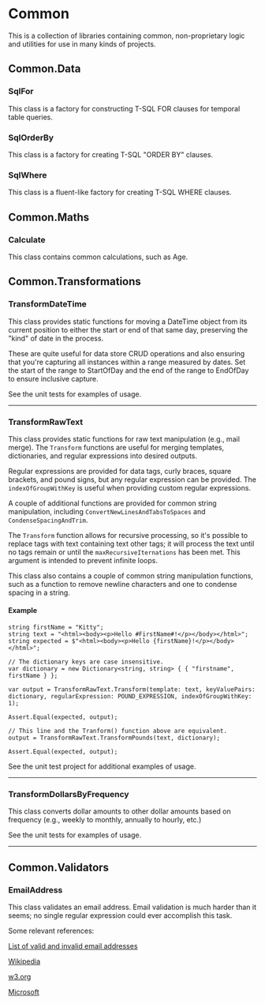 # Common

This is a collection of libraries containing common, non-proprietary logic and utilities for use in many kinds of projects.

## Common.Data

### SqlFor

This class is a factory for constructing T-SQL FOR clauses for temporal table queries.

### SqlOrderBy

This class is a factory for creating T-SQL "ORDER BY" clauses.

### SqlWhere

This class is a fluent-like factory for creating T-SQL WHERE clauses.

## Common.Maths

### Calculate

This class contains common calculations, such as Age.

## Common.Transformations

### TransformDateTime

This class provides static functions for moving a DateTime object from its current position to either the start or end of that same day, preserving the "kind" of date in the process.

These are quite useful for data store CRUD operations and also ensuring that you're capturing all instances within a range measured by dates. Set the start of the range to StartOfDay and the end of the range to EndOfDay to ensure inclusive capture.

See the unit tests for examples of usage.

---

### TransformRawText

This class provides static functions for raw text manipulation (e.g., mail merge). The `Transform` functions are useful for merging templates, dictionaries, and regular expressions into desired outputs.

Regular expressions are provided for data tags, curly braces, square brackets, and pound signs, but any regular expression can be provided. The `indexOfGroupWithKey` is useful when providing custom regular expressions.

A couple of additional functions are provided for common string manipulation, including `ConvertNewLinesAndTabsToSpaces` and `CondenseSpacingAndTrim`.

The `Transform` function allows for recursive processing, so it's possible to replace tags with text containing text other tags; it will process the text until no tags remain or until the `maxRecursiveIternations` has been met. This argument is intended to prevent infinite loops.

This class also contains a couple of common string manipulation functions, such as a function to remove newline characters and one to condense spacing in a string.

#### Example
```
string firstName = "Kitty";
string text = "<html><body><p>Hello #FirstName#!</p></body></html>";
string expected = $"<html><body><p>Hello {firstName}!</p></body></html>";

// The dictionary keys are case insensitive.
var dictionary = new Dictionary<string, string> { { "firstname", firstName } };

var output = TransformRawText.Transform(template: text, keyValuePairs: dictionary, regularExpression: POUND_EXPRESSION, indexOfGroupWithKey: 1);

Assert.Equal(expected, output);

// This line and the Tranform() function above are equivalent.
output = TransformRawText.TransformPounds(text, dictionary);

Assert.Equal(expected, output);
```

See the unit test project for additional examples of usage.

---

### TransformDollarsByFrequency

This class converts dollar amounts to other dollar amounts based on frequency (e.g., weekly to monthly, annually to hourly, etc.)

See the unit tests for examples of usage.

---

## Common.Validators

### EmailAddress

This class validates an email address. Email validation is much harder than it seems; no single regular expression could ever accomplish this task.

Some relevant references:

[List of valid and invalid email addresses](http://codefool.tumblr.com/post/15288874550/list-of-valid-and-invalid-email-addresses)

[Wikipedia](https://en.wikipedia.org/wiki/Email_address)

[w3.org](https://www.w3.org/Protocols/rfc822/3_Lexical.html)

[Microsoft](https://blogs.msdn.microsoft.com/testing123/2009/02/06/email-address-test-cases/)

